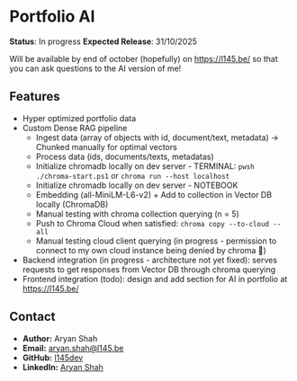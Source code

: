 # Portfolio AI

**Status**: In progress
**Expected Release**: 31/10/2025

Will be available by end of october (hopefully) on https://l145.be/ so that you can ask questions to the AI version of me!

## Features
- Hyper optimized portfolio data
- Custom Dense RAG pipeline
  -  Ingest data (array of objects with id, document/text, metadata) -> Chunked manually for optimal vectors
  -  Process data (ids, documents/texts, metadatas)
  -  Initialize chromadb locally on dev server - TERMINAL: ```pwsh ./chroma-start.ps1``` or ```chroma run --host localhost```
  -  Initialize chromadb locally on dev server - NOTEBOOK
  -  Embedding (all-MiniLM-L6-v2) + Add to collection in Vector DB locally (ChromaDB)
  -  Manual testing with chroma collection querying (n = 5)
  -  Push to Chroma Cloud when satisfied: ```chroma copy --to-cloud --all```
  -  Manual testing cloud client querying (in progress - permission to connect to my own cloud instance being denied by chroma 🥲)
- Backend integration (in progress - architecture not yet fixed): serves requests to get responses from Vector DB through chroma querying
- Frontend integration (todo): design and add section for AI in portfolio at https://l145.be/

## Contact

- **Author:** Aryan Shah
- **Email:** [aryan.shah@l145.be](mailto:aryan.shah@l145.be)
- **GitHub:** [l145dev](https://github.com/l145dev/)
- **LinkedIn:** [Aryan Shah](https://www.linkedin.com/in/aryan-shah-l145/)
